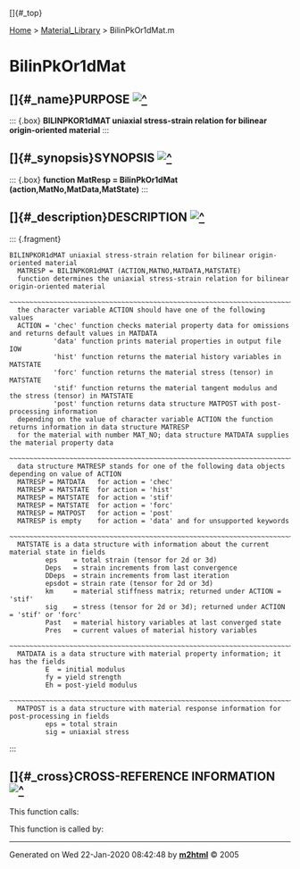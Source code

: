 []{#_top}

<div>

[Home](../FEDEASLab.html) \> [Material_Library](FEDEASLab.html) \>
BilinPkOr1dMat.m

</div>

# BilinPkOr1dMat

## []{#_name}PURPOSE [![\^](../up.png)](#_top)

::: {.box}
**BILINPKOR1dMAT uniaxial stress-strain relation for bilinear
origin-oriented material**
:::

## []{#_synopsis}SYNOPSIS [![\^](../up.png)](#_top)

::: {.box}
**function MatResp = BilinPkOr1dMat (action,MatNo,MatData,MatState)**
:::

## []{#_description}DESCRIPTION [![\^](../up.png)](#_top)

::: {.fragment}
``` {.comment}
BILINPKOR1dMAT uniaxial stress-strain relation for bilinear origin-oriented material    
  MATRESP = BILINPKOR1dMAT (ACTION,MATNO,MATDATA,MATSTATE)
  function determines the uniaxial stress-strain relation for bilinear origin-oriented material
  ~~~~~~~~~~~~~~~~~~~~~~~~~~~~~~~~~~~~~~~~~~~~~~~~~~~~~~~~~~~~~~~~~~~~~~~~~~~~~~~~~~~~~~~~~
  the character variable ACTION should have one of the following values
  ACTION = 'chec' function checks material property data for omissions and returns default values in MATDATA
           'data' function prints material properties in output file IOW
           'hist' function returns the material history variables in MATSTATE
           'forc' function returns the material stress (tensor) in MATSTATE
           'stif' function returns the material tangent modulus and the stress (tensor) in MATSTATE
           'post' function returns data structure MATPOST with post-processing information
  depending on the value of character variable ACTION the function returns information in data structure MATRESP
  for the material with number MAT_NO; data structure MATDATA supplies the material property data
  ~~~~~~~~~~~~~~~~~~~~~~~~~~~~~~~~~~~~~~~~~~~~~~~~~~~~~~~~~~~~~~~~~~~~~~~~~~~~~~~~~~~~~~~~~
  data structure MATRESP stands for one of the following data objects depending on value of ACTION 
  MATRESP = MATDATA   for action = 'chec'
  MATRESP = MATSTATE  for action = 'hist'
  MATRESP = MATSTATE  for action = 'stif'
  MATRESP = MATSTATE  for action = 'forc'
  MATRESP = MATPOST   for action = 'post'
  MATRESP is empty    for action = 'data' and for unsupported keywords
  ~~~~~~~~~~~~~~~~~~~~~~~~~~~~~~~~~~~~~~~~~~~~~~~~~~~~~~~~~~~~~~~~~~~~~~~~~~~~~~~~~~~~~~~~~
  MATSTATE is a data structure with information about the current material state in fields
         eps    = total strain (tensor for 2d or 3d)
         Deps   = strain increments from last convergence
         DDeps  = strain increments from last iteration
         epsdot = strain rate (tensor for 2d or 3d)
         km     = material stiffness matrix; returned under ACTION = 'stif'
         sig    = stress (tensor for 2d or 3d); returned under ACTION = 'stif' or 'forc'
         Past   = material history variables at last converged state
         Pres   = current values of material history variables
  ~~~~~~~~~~~~~~~~~~~~~~~~~~~~~~~~~~~~~~~~~~~~~~~~~~~~~~~~~~~~~~~~~~~~~~~~~~~~~~~~~~~~~~~~~
  MATDATA is a data structure with material property information; it has the fields
         E  = initial modulus
         fy = yield strength
         Eh = post-yield modulus
  ~~~~~~~~~~~~~~~~~~~~~~~~~~~~~~~~~~~~~~~~~~~~~~~~~~~~~~~~~~~~~~~~~~~~~~~~~~~~~~~~~~~~~~~~~
  MATPOST is a data structure with material response information for post-processing in fields
         eps = total strain
         sig = uniaxial stress
```
:::

## []{#_cross}CROSS-REFERENCE INFORMATION [![\^](../up.png)](#_top)

This function calls:

This function is called by:

------------------------------------------------------------------------

Generated on Wed 22-Jan-2020 08:42:48 by
**[m2html](http://www.artefact.tk/software/matlab/m2html/ "Matlab Documentation in HTML")**
© 2005
